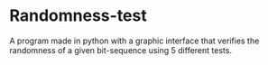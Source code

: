 # Randomness-test
A program made in python with a graphic interface that verifies the randomness of a given bit-sequence using 5 different tests.
